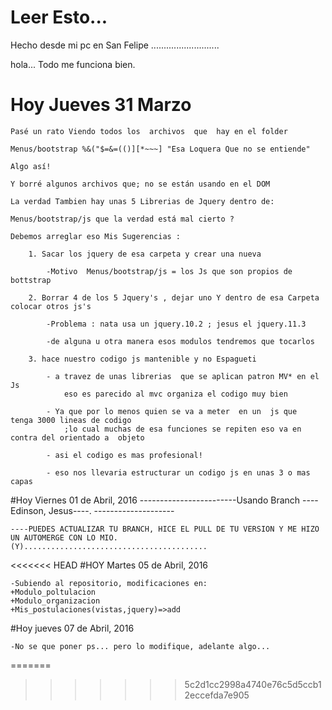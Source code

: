 # Leer Esto...
Hecho desde mi pc en San Felipe
...........................

hola... Todo me funciona bien.

# Hoy Jueves 31 Marzo 

	Pasé un rato Viendo todos los  archivos  que  hay en el folder

	Menus/bootstrap %&("$=&=(()][*~~~] "Esa Loquera Que no se entiende" 

	Algo así! 

	Y borré algunos archivos que; no se están usando en el DOM 

	La verdad Tambien hay unas 5 Librerias de Jquery dentro de:

	Menus/bootstrap/js que la verdad está mal cierto ?

	Debemos arreglar eso Mis Sugerencias :

		1. Sacar los jquery de esa carpeta y crear una nueva

			-Motivo  Menus/bootstrap/js = los Js que son propios de bottstrap 

		2. Borrar 4 de los 5 Jquery's , dejar uno Y dentro de esa Carpeta colocar otros js's

			-Problema : nata usa un jquery.10.2 ; jesus el jquery.11.3

			-de alguna u otra manera esos modulos tendremos que tocarlos 

		3. hace nuestro codigo js mantenible y no Espagueti 

			- a travez de unas librerias  que se aplican patron MV* en el Js
				eso es parecido al mvc organiza el codigo muy bien 

			- Ya que por lo menos quien se va a meter  en un  js que  tenga 3000 lineas de codigo
				;lo cual muchas de esa funciones se repiten eso va en contra del orientado a  objeto

			- asi el codigo es mas profesional! 

			- eso nos llevaria estructurar un codigo js en unas 3 o mas capas



#Hoy Viernes 01 de Abril, 2016
------------------------Usando Branch ----Edinson, Jesus----.    --------------------


	----PUEDES ACTUALIZAR TU BRANCH, HICE EL PULL DE TU VERSION Y ME HIZO UN AUTOMERGE CON LO MIO.
	(Y).........................................
<<<<<<< HEAD
#HOY Martes 05 de Abril, 2016

	-Subiendo al repositorio, modificaciones en:
	+Modulo_poltulacion
	+Modulo_organizacion
	+Mis_postulaciones(vistas,jquery)=>add


#Hoy jueves 07 de Abril, 2016
	
	-No se que poner ps... pero lo modifique, adelante algo...
	
=======
>>>>>>> 5c2d1cc2998a4740e76c5d5ccb12eccefda7e905
